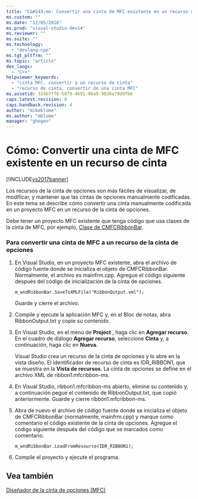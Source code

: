 ```yaml
---
title: "C&#243;mo: Convertir una cinta de MFC existente en un recurso de cinta | Microsoft Docs"
ms.custom: ""
ms.date: "12/05/2016"
ms.prod: "visual-studio-dev14"
ms.reviewer: ""
ms.suite: ""
ms.technology: 
  - "devlang-cpp"
ms.tgt_pltfrm: ""
ms.topic: "article"
dev_langs: 
  - "C++"
helpviewer_keywords: 
  - "cinta MFC, convertir a un recurso de cinta"
  - "recurso de cinta, convertir de una cinta MFC"
ms.assetid: 324b7ff6-58f9-4691-96a9-9836a79d0fb6
caps.latest.revision: 8
caps.handback.revision: 4
author: "mikeblome"
ms.author: "mblome"
manager: "ghogen"
---
```

# C&#243;mo: Convertir una cinta de MFC existente en un recurso de cinta
[!INCLUDE[vs2017banner](../assembler/inline/includes/vs2017banner.md)]

Los recursos de la cinta de opciones son más fáciles de visualizar, de modificar, y mantener que las cintas de opciones manualmente codificadas.  En este tema se describe cómo convertir una cinta manualmente codificada en un proyecto MFC en un recurso de la cinta de opciones.  
  
 Debe tener un proyecto MFC existente que tenga código que usa clases de la cinta de MFC, por ejemplo, [Clase de CMFCRibbonBar](../mfc/reference/cmfcribbonbar-class.md).  
  
### Para convertir una cinta de MFC a un recurso de la cinta de opciones  
  
1.  En Visual Studio, en un proyecto MFC existente, abra el archivo de código fuente donde se inicializa el objeto de CMFCRibbonBar.  Normalmente, el archivo es mainfrm.cpp.  Agregue el código siguiente después del código de inicialización de la cinta de opciones.  
  
    ```  
    m_wndRibbonBar.SaveToXMLFile("RibbonOutput.xml");  
    ```  
  
     Guarde y cierre el archivo.  
  
2.  Compile y ejecute la aplicación MFC y, en el Bloc de notas, abra RibbonOutput.txt y copie su contenido.  
  
3.  En Visual Studio, en el menú de **Project** , haga clic en **Agregar recurso**.  En el cuadro de diálogo **Agregar recurso**, seleccione **Cinta** y, a continuación, haga clic en **Nueva**.  
  
     Visual Studio crea un recurso de la cinta de opciones y lo abre en la vista diseño.  El identificador de recurso de cinta es IDR\_RIBBON1, que se muestra en la **Vista de recursos**.  La cinta de opciones se define en el archivo XML de ribbon1.mfcribbon\-ms.  
  
4.  En Visual Studio, ribbon1.mfcribbon\-ms abierto, elimine su contenido y, a continuación pegue el contenido de RibbonOutput.txt, que copió anteriormente.  Guarde y cierre ribbon1.mfcribbon\-ms.  
  
5.  Abra de nuevo el archivo de código fuente donde se inicializa el objeto de CMFCRibbonBar \(normalmente, mainfrm.cpp\) y marque como comentario el código existente de la cinta de opciones.  Agregue el código siguiente después del código que se marcados como comentario.  
  
    ```  
    m_wndRibbonBar.LoadFromResource(IDR_RIBBON1);  
    ```  
  
6.  Compile el proyecto y ejecute el programa.  
  
## Vea también  
 [Diseñador de la cinta de opciones \(MFC\)](../mfc/ribbon-designer-mfc.md)
